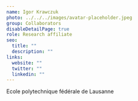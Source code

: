 ```yaml
---
name: Igor Krawczuk
photo: ../../../images/avatar-placeholder.jpeg
group: Collaborators
disableDetailPage: true
role: Research affiliate
seo:
  title: ""
  description: ""
links:
  website: ""
  twitter: ""
  linkedin: ""
---
```


Ecole polytechnique fédérale de Lausanne
